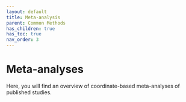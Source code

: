 ```yaml
---
layout: default
title: Meta-analysis
parent: Common Methods
has_children: true
has_toc: true
nav_order: 3
---
```

# Meta-analyses

Here, you will find an overview of coordinate-based meta-analyses of published studies.
